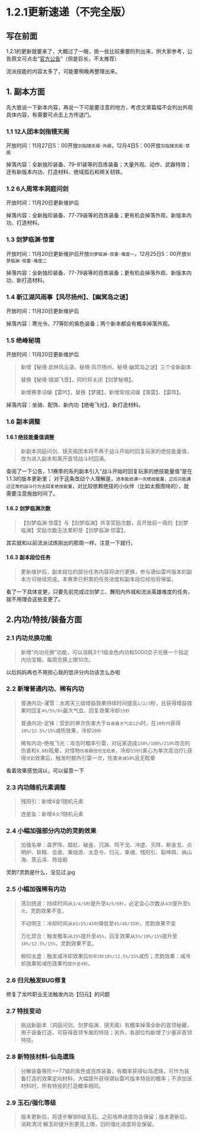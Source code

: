 # 1.2.1更新速递（不完全版）

## 写在前面
1.2.1的更新就要来了，大概过了一眼，挑一些比较重要的列出来，供大家参考，公告原文可点击“[官方公告](https://h.163.com/news/update/20231117/37232_1120677.html)”（但是巨长，不太推荐）

流派技能的内容太多了，可能要稍晚再整理出来。

## 1. 副本方面

先大致说一下新本内容，再说一下可能要注意的地方，考虑文章篇幅不会列出外观具体内容，有需要可点击上方传送门。

### 1.1 12人团本剑指镜天阁

开放时间：11月27日5：00开放`剑指镜天阁·外阁`，12月4日5：00开放`剑指镜天阁·禁阁`

掉落内容：全新独珍装备、79-81装等的百炼装备；大量外观、动作、武器特效；还有新版本内功、打造材料、绝域孤石和朔关韧铁。

### 1.2 6人周常本洞庭问剑

开放时间：11月20日更新维护后

掉落内容：全新独珍装备、77-79装等的百炼装备；更有机会掉落外观、新版本内功、打造材料。

### 1.3 剑梦临渊·惊雷

开放时间：11月20日更新维护后开放`剑梦临渊·惊雷·难度一`，12月25日5：00开放`剑梦临渊·惊雷·难度二`

掉落内容：全新独珍装备、77-79装等的百炼装备；更有机会掉落外观、新版本内功、新打造材料。

### 1.4 新江湖风雨事【风尽扬州】、【幽冥岛之谜】

开放时间：11月20日更新维护后

掉落内容：寒光令、77等阶的紫色装备；两个新本都会有概率掉落外观。

### 1.5 绝峰秘境

开放时间：11月20日更新维护后

> 新增【秘境·武林风云录、秘境·风尽扬州、秘境·幽冥岛之谜】三个全新副本
>
> 替换【秘境·镜湖飞音】，同时将关闭【剑梦秘境】。
> 
> 新增赛季词缀【雷吟】，替换【梦魇】，新增常规词缀【落雷】、【雷阵】。

掉落内容：坐骑、配饰、新内功【绝电飞光】、新打造材料。

### 1.6 副本调整

#### 1.6.1 绝技能量值调整

> 新副本洞庭问剑、镜天阁团本将不再于战斗开始时回复玩家的绝技能量值，改为进入副本和离开首领战斗时回满。

查阅了一下公告，1.1赛季的系列副本引入“战斗开始时回复玩家的绝技能量值”是在1.1.3的版本更新里； 对于这条改动个人理解是，`进本能给满一次绝技能量，之后只能通过正常的战斗行为去回复绝技能量`，对比较依赖绝技的小伙伴（比如太极图啥的），就需要注意施放时间了。

#### 1.6.2 剑梦临渊次数

> 【剑梦临渊·惊雷】与【剑梦临渊】共享奖励次数，且开放前一周的【剑梦临渊】奖励次数无法累积至【剑梦临渊·惊雷】。

其实就和以前流派试炼刚出的那周一样，注意一下就行。

#### 1.6.3 副本段位任务

> 更新维护后，副本段位的部分任务内容将进行更换，参与谪仙雷吟版本的副本方可继续完成。本赛季已积累的任务进度和副本段位经验将保留。

看了一下具体变更，只要先前完成过剑梦三、舞阳内外城和流派英雄难度的任务，就不用理会这些变更了。

## 2.内功/特技/装备方面

### 2.1 内功兑换功能

> 新增“内功兑换”功能，可以消耗3个1级金色内功和5000交子兑换一个指定内功宝箱，每周兑换上限10次。

以后妈妈再也不用担心我的低评分内功该怎么办啦

### 2.2 新增普通内功、稀有内功

> 普通内功-濯雪：水周天三级增益效果持续时间提高`1/2/3`秒，且获得增益效果时回复`4%/5%/6%`最大气血，回复效果冷却`15秒`
>
> 普通内功-定锋：受到的单次伤害大于`自身最大气血12%`时，在`10秒内`获得`10%/12.5%/15%`减伤效果，冷却`20秒`
>
> 稀有内功-绝电飞光：攻击时概率引雷，对玩家造成`150%/180%/210%`攻击的伤害和`0.8秒`眩晕，对怪物`伤害翻倍但无眩晕`，冷却`15秒`(素心为单次高治疗);获得`灵韵`效果后，触发时额外引雷一次，伤害`衰减50%`且无眩晕

看着效果感觉阔以，可以留意一下

### 2.3 内功随机元素调整

> 残阳引：新增4金1随机元素
> 
> 连星坠：新增4火1随机元素

### 2.4 小幅加强部分内功的灵韵效果

> 加强名单：森罗阵、踏虹、破釜、沉渊、鸣干戈、冲虚、灭阵、断金戈、点明炉、斩精、击衰、秉烛游、太息令、归元、束魂、残阳引、裂坤舆、纳山海、蒸云泽、玲珑骰

灵韵?灵韵是什么，没见过.jpg

### 2.5 小幅加强稀有内功

>荡剑扬波：持续时间从`3/4/5秒`提升至`4/5/6秒`，必定会心次数从`4次`提升至`5次`，灵韵效果不变。
>
>不动明王：冷却时间从`65/55/45秒`降低至`45/40/35秒`，灵韵效果不变
>
>万化冥合：触发概率从`35%`提升至`45%`，回复效果从`5%/10%/15%`提升至`10%/12.5%/15%`，灵韵效果不变。
>
>俯仰太虚：触发减冷却效果后`附带3秒10%/12.5%/15%`减伤；灵韵效果：减冷却效果和减伤效果均`提升至4秒`。

### 2.6 归元触发BUG修复

修复了龙吟职业无法触发内功【归元】的问题

### 2.7 特技变动

>挑战新副本（洞庭问剑、剑梦临渊、镜天阁）有概率掉落全新的首领秘藏，用于装备打造，可获得首领专属的特技；另外，各部位均新增了少量非首领特技。

### 2.8 新特技材料-仙岛遗珠

>分解装备等阶>=77级的紫色或百炼装备，有概率获得仙岛遗珠，可作为装备打造的效果定向材料，大幅提升获得谪仙雷吟版本特技的概率；不添加该材料时，所有特技的打造概率相同。

### 2.9 玉石/强化等级

>版本更新后，将逐步解锁6级玉石。之前培养进度将会保留；版本更新后，消耗清河·解玉砂提升到更高上限，旧的强化进度将会保留。